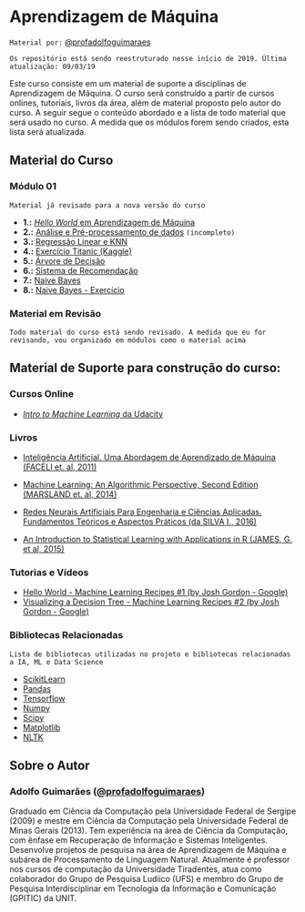 # Aprendizagem de Máquina

`Material por:` [@profadolfoguimaraes](http://www.instagram.com/profadolfoguimaraes)

`Os repositório está sendo reestruturado nesse início de 2019. Última atualização: 09/03/19`

Este curso consiste em um material de suporte a disciplinas de Aprendizagem de Máquina. O curso será construído a partir de cursos onlines, tutoriais, livros da área, além de material proposto pelo autor do curso. A seguir segue o conteúdo abordado e a lista de todo material que será usado no curso. A medida que os módulos forem sendo criados, esta lista será atualizada. 

## Material do Curso

### Módulo 01 

`Material já revisado para a nova versão do curso`
    
* **1.:** [*Hello World* em Aprendizagem de Máquina](modulo01/01_helloworld.ipynb)
* **2.:** [Análise e Pré-processamento de dados](modulo01/02_analise_preprocessamento.ipynb) `(incompleto)`
* **3.:** [Regressão Linear e KNN](modulo01/03_linearregression_knn.ipynb)
* **4.:** [Exercício Titanic (Kaggle)](modulo01/04_kaggle_titanic.ipynb)
* **5.:** [Árvore de Decisão](modulo01/05_decisiontree.ipynb)
* **6.:** [Sistema de Recomendação](modulo01/06_recommendersystem_collaborativefiltering.ipynb)
* **7.:** [Naive Bayes](modulo01/07_naivebayes.ipynb)
* **8.:** [Naive Bayes - Exercício](modulo01/08_naivebayes_exercise.ipynb)

### Material em Revisão

`Todo material do curso está sendo revisado. A medida que eu for revisando, vou organizado em módulos como o material acima`

    
## Material de Suporte para construção do curso:

### Cursos Online

* [*Intro to Machine Learning* da Udacity](https://br.udacity.com/course/intro-to-machine-learning--ud120/)

### Livros

* [Inteligência Artificial. Uma Abordagem de Aprendizado de Máquina (FACELI et. al, 2011)](https://www.amazon.com.br/Intelig%C3%AAncia-Artificial-Abordagem-Aprendizado-M%C3%A1quina/dp/8521618808/)

* [Machine Learning: An Algorithmic Perspective, Second Edition (MARSLAND et. al, 2014)](https://www.amazon.com.br/Machine-Learning-Algorithmic-Perspective-Recognition-ebook/dp/B00OGLE56Y/)

* [Redes Neurais Artificiais Para Engenharia e Ciências Aplicadas. Fundamentos Teóricos e Aspectos Práticos (da SILVA I., 2016)](https://www.amazon.com.br/Neurais-Artificiais-Engenharia-Ci%C3%AAncias-Aplicadas/dp/8588098873/)

* [An Introduction to Statistical Learning with Applications in R (JAMES, G. et al, 2015)](http://www-bcf.usc.edu/~gareth/ISL/) 

### Tutorias e Vídeos

* [Hello World - Machine Learning Recipes #1 (by Josh Gordon - Google)](https://www.youtube.com/watch?v=cKxRvEZd3Mw)
* [Visualizing a Decision Tree - Machine Learning Recipes #2 (by Josh Gordon - Google)](https://www.youtube.com/watch?v=tNa99PG8hR8)

### Bibliotecas Relacionadas

`Lista de bibliotecas utilizadas no projeto e bibliotecas relacionadas a IA, ML e Data Science`

* [ScikitLearn](http://scikit-learn.org/)
* [Pandas](https://pandas.pydata.org/)
* [Tensorflow](https://www.tensorflow.org/)
* [Numpy](http://www.numpy.org/)
* [Scipy](https://www.scipy.org/)
* [Matplotlib](https://matplotlib.org/)
* [NLTK](https://www.nltk.org/)


## Sobre o Autor

### Adolfo Guimarães ([@profadolfoguimaraes](http://www.instagram.com/profadolfoguimaraes))

Graduado em Ciência da Computação pela Universidade Federal de Sergipe (2009) e mestre em Ciência da Computação pela Universidade Federal de Minas Gerais (2013). Tem experiência na área de Ciência da Computação, com ênfase em Recuperação de Informação e Sistemas Inteligentes. Desenvolve projetos de pesquisa na área de Aprendizagem de Máquina e subárea de Processamento de Linguagem Natural. Atualmente é professor nos cursos de computação da Universidade Tiradentes, atua como colaborador do Grupo de Pesquisa Ludiico (UFS) e membro do Grupo de Pesquisa Interdisciplinar em Tecnologia da Informação e Comunicação (GPITIC) da UNIT. 
   